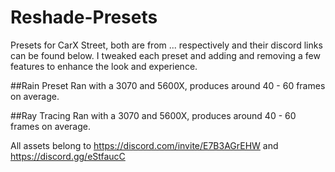 # Reshade-Presets
Presets for CarX Street, both are from ... respectively and their discord links can be found below. I tweaked each preset and adding and removing a few features to enhance the look and experience.

##Rain Preset
Ran with a 3070 and 5600X, produces around 40 - 60 frames on average.

##Ray Tracing
Ran with a 3070 and 5600X, produces around 40 - 60 frames on average.


All assets belong to https://discord.com/invite/E7B3AGrEHW and https://discord.gg/eStfaucC
